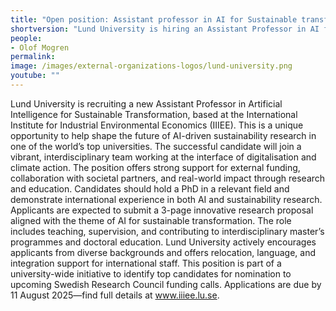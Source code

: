 ```yaml
---
title: "Open position: Assistant professor in AI for Sustainable transformation"
shortversion: "Lund University is hiring an Assistant Professor in AI for Sustainable Transformation at the IIIEE, focusing on cutting-edge interdisciplinary research that bridges digital technologies and climate action. The position offers strong support for external funding, teaching, and collaboration with societal partners, with a pathway to permanent employment. Applications are open until 11 August 2025, and international researchers are especially encouraged to apply."
people:
- Olof Mogren
permalink: 
image: /images/external-organizations-logos/lund-university.png
youtube: ""
--- 
```


Lund University is recruiting a new Assistant Professor in Artificial Intelligence for Sustainable Transformation, based at the International Institute for Industrial Environmental Economics (IIIEE).
This is a unique opportunity to help shape the future of AI-driven sustainability research in one of the world’s top universities.
The successful candidate will join a vibrant, interdisciplinary team working at the interface of digitalisation and climate action.
The position offers strong support for external funding, collaboration with societal partners, and real-world impact through research and education.
Candidates should hold a PhD in a relevant field and demonstrate international experience in both AI and sustainability research.
Applicants are expected to submit a 3-page innovative research proposal aligned with the theme of AI for sustainable transformation.
The role includes teaching, supervision, and contributing to interdisciplinary master’s programmes and doctoral education.
Lund University actively encourages applicants from diverse backgrounds and offers relocation, language, and integration support for international staff.
This position is part of a university-wide initiative to identify top candidates for nomination to upcoming Swedish Research Council funding calls.
Applications are due by 11 August 2025—find full details at www.iiiee.lu.se.
